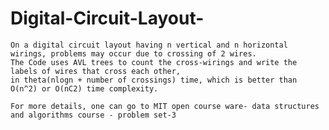# Digital-Circuit-Layout-
    On a digital circuit layout having n vertical and n horizontal wirings, problems may occur due to crossing of 2 wires.
    The Code uses AVL trees to count the cross-wirings and write the labels of wires that cross each other,
    in theta(nlogn + number of crossings) time, which is better than O(n^2) or O(nC2) time complexity.
    
    For more details, one can go to MIT open course ware- data structures and algorithms course - problem set-3

